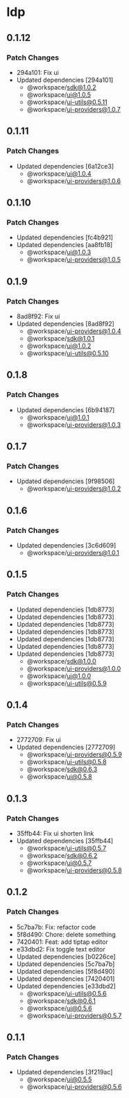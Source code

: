 # ldp

## 0.1.12

### Patch Changes

- 294a101: Fix ui
- Updated dependencies [294a101]
  - @workspace/sdk@1.0.2
  - @workspace/ui@1.0.5
  - @workspace/ui-utils@0.5.11
  - @workspace/ui-providers@1.0.7

## 0.1.11

### Patch Changes

- Updated dependencies [6a12ce3]
  - @workspace/ui@1.0.4
  - @workspace/ui-providers@1.0.6

## 0.1.10

### Patch Changes

- Updated dependencies [fc4b921]
- Updated dependencies [aa8fb18]
  - @workspace/ui@1.0.3
  - @workspace/ui-providers@1.0.5

## 0.1.9

### Patch Changes

- 8ad8f92: Fix ui
- Updated dependencies [8ad8f92]
  - @workspace/ui-providers@1.0.4
  - @workspace/sdk@1.0.1
  - @workspace/ui@1.0.2
  - @workspace/ui-utils@0.5.10

## 0.1.8

### Patch Changes

- Updated dependencies [6b94187]
  - @workspace/ui@1.0.1
  - @workspace/ui-providers@1.0.3

## 0.1.7

### Patch Changes

- Updated dependencies [9f98506]
  - @workspace/ui-providers@1.0.2

## 0.1.6

### Patch Changes

- Updated dependencies [3c6d609]
  - @workspace/ui-providers@1.0.1

## 0.1.5

### Patch Changes

- Updated dependencies [1db8773]
- Updated dependencies [1db8773]
- Updated dependencies [1db8773]
- Updated dependencies [1db8773]
- Updated dependencies [1db8773]
- Updated dependencies [1db8773]
- Updated dependencies [1db8773]
  - @workspace/sdk@1.0.0
  - @workspace/ui-providers@1.0.0
  - @workspace/ui@1.0.0
  - @workspace/ui-utils@0.5.9

## 0.1.4

### Patch Changes

- 2772709: Fix ui
- Updated dependencies [2772709]
  - @workspace/ui-providers@0.5.9
  - @workspace/ui-utils@0.5.8
  - @workspace/sdk@0.6.3
  - @workspace/ui@0.5.8

## 0.1.3

### Patch Changes

- 35ffb44: Fix ui shorten link
- Updated dependencies [35ffb44]
  - @workspace/ui-utils@0.5.7
  - @workspace/sdk@0.6.2
  - @workspace/ui@0.5.7
  - @workspace/ui-providers@0.5.8

## 0.1.2

### Patch Changes

- 5c7ba7b: Fix: refactor code
- 5f8d490: Chore: delete something
- 7420401: Feat: add tiptap editor
- e33dbd2: Fix toggle text editor
- Updated dependencies [b0226ce]
- Updated dependencies [5c7ba7b]
- Updated dependencies [5f8d490]
- Updated dependencies [7420401]
- Updated dependencies [e33dbd2]
  - @workspace/ui-utils@0.5.6
  - @workspace/sdk@0.6.1
  - @workspace/ui@0.5.6
  - @workspace/ui-providers@0.5.7

## 0.1.1

### Patch Changes

- Updated dependencies [3f219ac]
  - @workspace/ui@0.5.5
  - @workspace/ui-providers@0.5.6
